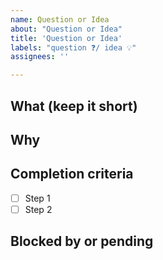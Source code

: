 ```yaml
---
name: Question or Idea
about: "Question or Idea" 
title: 'Question or Idea'
labels: "question ❓/ idea 💡"
assignees: ''

---
```


## What (keep it short)


## Why


## Completion criteria
- [ ] Step 1
- [ ] Step 2

## Blocked by or pending


